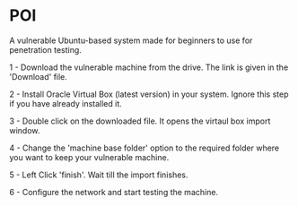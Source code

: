 # POI
A vulnerable Ubuntu-based system made for beginners to use for penetration testing.

1 - Download the vulnerable machine from the drive. The link is given in the 'Download' file.

2 - Install Oracle Virtual Box (latest version) in your system. Ignore this step if you have already installed it.

3 - Double click on the downloaded file. It opens the virtaul box import window.

4 - Change the 'machine base folder' option to the required folder where you want to keep your vulnerable machine.

5 - Left Click 'finish'. Wait till the import finishes.

6 - Configure the network and start testing the machine.
